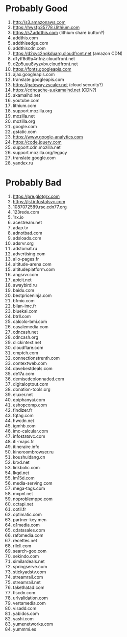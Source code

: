 # Probably Good
1. http://s3.amazonaws.com
1. https://hwsfp35778.i.lithium.com
1. https://s7.addthis.com (lithium share button?)
1. addthis.com
1. addthisedge.com
1. addthiscdn.com
1. https://d2xvc2nqkduarq.cloudfront.net (amazon CDN)
1. d1ytf8d9p4nfnz.cloudfront.net
1. d2p5uuu8vyzvbv.cloudfront.net
1. https://fonts.googleapis.com 
1. ajax.googleapis.com
1. translate.googleapis.com
1. https://gateway.zscaler.net (cloud security?)
1. https://cdncache-a.akamaihd.net (CDN?)
1. akamaihd.net
1. youtube.com
1. lithium.com
1. support.mozilla.org
1. mozilla.net
1. mozilla.org
1. google.com
1. gstatic.com
1. https://www.google-analytics.com
1. https://code.jquery.com
1. support.cdn.mozilla.net
1. support.mozilla.org/legacy
1. translate.google.com
1. yandex.ru



# Probably Bad

1. https://pre.glotgrx.com
1. https://jsl.infostatsvc.com
1. 1087072589.rsc.cdn77.org
1. 123rede.com
1. 1rx.io
1. acestream.net
1. adap.tv
1. adnotbad.com
1. adsloads.com
1. adsrvr.org
1. adstomat.ru
1. advertising.com
1. allo-pages.fr
1. altitude-arena.com
1. altitudeplatform.com
1. angsrvr.com
1. apicit.net
1. awaybird.ru
1. baidu.com
1. bestpriceninja.com
1. bfmio.com
1. bilan-imc.fr
1. bluekai.com
1. btrll.com
1. calcolo-bmi.com
1. casalemedia.com
1. cdncash.net
1. cdncash.org
1. clickintext.net
1. cloudflare.com
1. cmptch.com
1. connectionstrenth.com
1. contextweb.com
1. davebestdeals.com
1. de17a.com
1. demisedcolonnaded.com
1. digitaloptout.com
1. donation-tools.org
1. eluxer.net
1. epiphanyai.com
1. eshopcomp.com
1. findizer.fr
1. fqtag.com
1. hwcdn.net
1. igmhb.com
1. imc-calcular.com
1. infostatsvc.com
1. iti-maps.fr
1. itineraire.info
1. kinoroombrowser.ru
1. koushuidang.cn
1. krxd.net
1. linkbolic.com
1. lkqd.net
1. lm15d.com
1. media-serving.com
1. mega-tags.com
1. mxpnl.net
1. noproblemppc.com
1. octapi.net
1. ootil.fr
1. optimatic.com
1. partner-key.men
1. q1media.com
1. qdatasales.com
1. rafomedia.com
1. recettes.net
1. rllcll.com
1. search-goo.com
1. sekindo.com
1. similardeals.net
1. springserve.com
1. stickyadstv.com
1. streamrail.com
1. streamrail.net
1. takethatad.com
1. tlscdn.com
1. urlvalidation.com
1. vertamedia.com
1. visadd.com
1. yabidos.com
1. yashi.com
1. yumenetworks.com
1. yummmi.es


